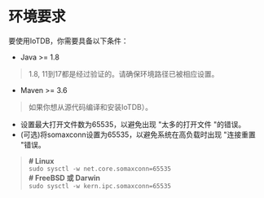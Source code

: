 <!--

    Licensed to the Apache Software Foundation (ASF) under one
    or more contributor license agreements.  See the NOTICE file
    distributed with this work for additional information
    regarding copyright ownership.  The ASF licenses this file
    to you under the Apache License, Version 2.0 (the
    "License"); you may not use this file except in compliance
    with the License.  You may obtain a copy of the License at
    
        http://www.apache.org/licenses/LICENSE-2.0
    
    Unless required by applicable law or agreed to in writing,
    software distributed under the License is distributed on an
    "AS IS" BASIS, WITHOUT WARRANTIES OR CONDITIONS OF ANY
    KIND, either express or implied.  See the License for the
    specific language governing permissions and limitations
    under the License.

-->

# 环境要求

要使用IoTDB，你需要具备以下条件：

* Java >= 1.8
> 1.8, 11到17都是经过验证的。请确保环境路径已被相应设置。

* Maven >= 3.6
> 如果你想从源代码编译和安装IoTDB）。
* 设置最大打开文件数为65535，以避免出现 "太多的打开文件 "的错误。
* (可选)将somaxconn设置为65535，以避免系统在高负载时出现 "连接重置 "错误。


> **# Linux** <br>`sudo sysctl -w net.core.somaxconn=65535` <br>**# FreeBSD 或 Darwin** <br>`sudo sysctl -w kern.ipc.somaxconn=65535`

